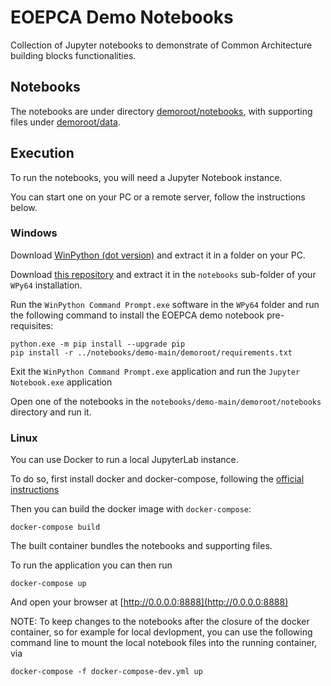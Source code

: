 # EOEPCA Demo Notebooks

Collection of Jupyter notebooks to demonstrate of Common Architecture building blocks functionalities.

## Notebooks

The notebooks are under directory [demoroot/notebooks](demoroot/notebooks), with supporting files under [demoroot/data](demoroot/data).

## Execution

To run the notebooks, you will need a Jupyter Notebook instance.

You can start one on your PC or a remote server, follow the instructions below.

### Windows

Download [WinPython (dot version)](https://winpython.github.io/) and extract it in a folder on your PC.

Download [this repository](https://github.com/EOEPCA/demo/archive/refs/heads/main.zip) and extract it in the `notebooks` sub-folder of your `WPy64` installation.

Run the `WinPython Command Prompt.exe` software in the `WPy64` folder and run the following command to install the EOEPCA demo notebook pre-requisites:

```console
python.exe -m pip install --upgrade pip
pip install -r ../notebooks/demo-main/demoroot/requirements.txt
```

Exit the `WinPython Command Prompt.exe` application and run the `Jupyter Notebook.exe` application

Open one of the notebooks in the `notebooks/demo-main/demoroot/notebooks` directory and run it.

### Linux

You can use Docker to run a local JupyterLab instance.

To do so, first install docker and docker-compose, following the [official instructions](https://docs.docker.com/engine/install/)

Then you can build the docker image with `docker-compose`:

```console
docker-compose build
```

The built container bundles the notebooks and supporting files.

To run the application you can then run

```console
docker-compose up
```

And open your browser at [http://0.0.0.0:8888](http://0.0.0.0:8888)

NOTE: To keep changes to the notebooks after the closure of the docker container, so for example for local devlopment, you can use the following command line to mount the local notebook files into the running container, via

```console
docker-compose -f docker-compose-dev.yml up
```
